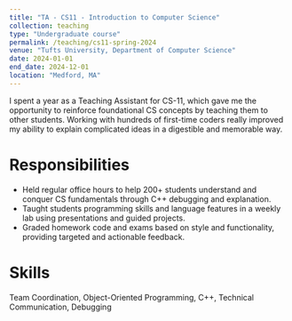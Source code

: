 ```yaml
---
title: "TA - CS11 - Introduction to Computer Science"
collection: teaching
type: "Undergraduate course"
permalink: /teaching/cs11-spring-2024
venue: "Tufts University, Department of Computer Science"
date: 2024-01-01
end_date: 2024-12-01
location: "Medford, MA"
---
```


I spent a year as a Teaching Assistant for CS-11, which gave me the opportunity to reinforce foundational CS concepts by teaching them to other students. Working with hundreds of first-time coders really improved my ability to explain complicated ideas in a digestible and memorable way.

Responsibilities
======
- Held regular office hours to help 200+ students understand and conquer CS fundamentals through C++ debugging and explanation.
- Taught students programming skills and language features in a weekly lab using presentations and guided projects.
- Graded homework code and exams based on style and functionality, providing targeted and actionable feedback.

Skills
======
Team Coordination, Object-Oriented Programming, C++, Technical Communication, Debugging
